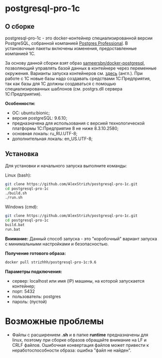 # postgresql-pro-1c

## О сборке
postgresql-pro-1c - это docker-контейнер специализированной версии PostgreSQL, собранной компанией [Postgres Professional](https://postgrespro.ru/products/1c_build). В установочные пакеты включены изменения, предоставленные компанией 1C.

За основу данной сборки взят образ [sameersbn/docker-postgresql](https://github.com/sameersbn/docker-postgresql), позволяющий управлять базой данных в контейнере через переменные окружения. Варианты запуска контейнеров см. [здесь](https://github.com/sameersbn/docker-postgresql) (англ.). При работе с 1С новые базы надо создавать средствами 1С:Предприятия, так как базы для 1С должны создаваться с помощью специализированных шаблонов (см. postgrs.dll сервера 1С:Предприятия).

__Особенности:__
- ОС: ubuntu:bionic;
- версия postgreSQL: 9.6.10;
- предназначена для использования с версией технологической платформы 1С:Предприятие 8 не ниже 8.3.10.2580;
- основная локаль: ru_RU.UTF-8;
- дополнительная локаль: en_US.UTF-8;

## Установка

Для установки и начального запуска выполните команды:

Linux (bash):
```bash
git clone https://github.com/AlexStrizh/postgresql-pro-1c.git
cd postgresql-pro-1c
./build.sh
./run.sh
```

Windows (cmd):
```bash
git clone https://github.com/AlexStrizh/postgresql-pro-1c.git
cd postgresql-pro-1c
build.bat
run.bat
```
**Внимание:** Данный способ запуска - это "коробочный" вариант запуска с минимальными настройками и безопасностью.

**Получение готового образа:**
```bash
docker pull strizhhh/postgresql-pro-1c:9.6
```

**Параметры подключения:**
- сервер: localhost или имя (IP) машины, на которой запускается контейнер;
- порт: 5432
- пользователь: postgres
- пароль: (пустой)

# Возможные проблемы

- Файлы с расширением **.sh** и в папке **runtime** предназначены для linux, поэтому при сборке образов обращайте внимание на LF и CRLF файлов. Ошибочная конвертация файлов может привести к неработоспособности образа: ошибка "файл не найден".
